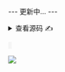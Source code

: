 --- 更新中... ---

<details>
  <summary>查看源码 ✍️</summary>

```js

```

</details>

<code style="color: #708090; background-color: #F5F5F5;"> </code>

![](../_media/1111111111.png)

<span style="color: #ff0000; font-size: 16px;"></span>
